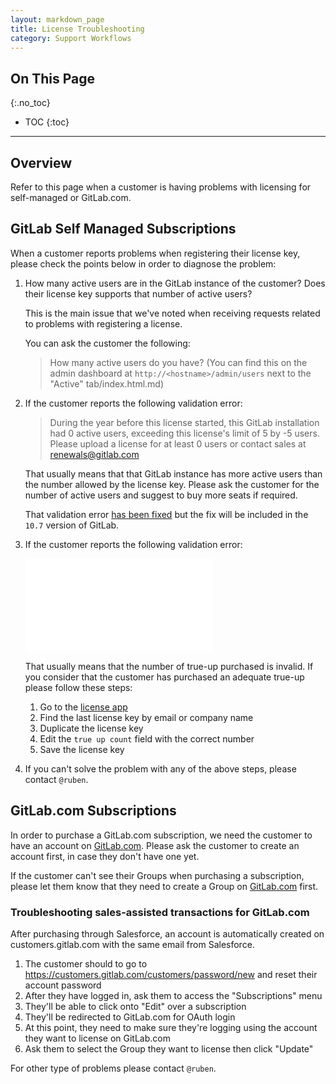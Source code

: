 ```yaml
---
layout: markdown_page
title: License Troubleshooting
category: Support Workflows
---
```


## On This Page
{:.no_toc}

- TOC
{:toc}

----
## Overview
Refer to this page when a customer is having problems with licensing for self-managed or GitLab.com.

## GitLab Self Managed Subscriptions

When a customer reports problems when registering their license key, please check the points below in order to diagnose the problem:

1. How many active users are in the GitLab instance of the customer? Does their license key supports that number of active users?

    This is the main issue that we've noted when receiving requests related to problems with registering a license.

    You can ask the customer the following:

    > How many active users do you have? (You can find this on the admin dashboard at `http://<hostname>/admin/users` next to the "Active" tab/index.html.md)

1. If the customer reports the following validation error:

    > During the year before this license started, this GitLab installation had 0 active users, exceeding this license's limit of 5 by -5 users. Please upload a license for at least 0 users or contact sales at renewals@gitlab.com

    That usually means that that GitLab instance has more active users than the number allowed by the license key. Please ask the customer for the number of active users and suggest to buy more seats if required.

    That validation error [has been fixed](https://gitlab.com/gitlab-org/gitlab-ee/merge_requests/4961/index.html.md) but the fix will be included in the `10.7` version of GitLab.

1.  If the customer reports the following validation error:

    ![You have applied a True-up for 2 users but you need one for 3 users.](/imageshttps://github.com/daijapan/test/tree/master/support/support_license-troubleshooting.png/index.html.md)

    That usually means that the number of true-up purchased is invalid. If you consider that the customer has purchased an adequate true-up please follow these steps:

    1. Go to the [license app](https://license.gitlab.com/index.html.md/index.html.md)
    2. Find the last license key by email or company name
    3. Duplicate the license key
    4. Edit the `true up count` field with the correct number
    5. Save the license key

1. If you can't solve the problem with any of the above steps, please contact `@ruben`.

## GitLab.com Subscriptions

In order to purchase a GitLab.com subscription, we need the customer to have an account on [GitLab.com](https://gitlab.com/users/sign_in/index.html.md). Please ask the customer to create an account first, in case they don't have one yet.

If the customer can't see their Groups when purchasing a subscription, please let them know that they need to create a Group on [GitLab.com](https://gitlab.com/users/sign_in/index.html.md) first.

### Troubleshooting sales-assisted transactions for GitLab.com

After purchasing through Salesforce, an account is automatically created on customers.gitlab.com with the same email from Salesforce.

1. The customer should to go to https://customers.gitlab.com/customers/password/new and reset their account password
2. After they have logged in, ask them to access the "Subscriptions" menu
3. They'll be able to click onto "Edit" over a subscription
4. They'll be redirected to GitLab.com for OAuth login
5. At this point, they need to make sure they're logging using the account they want to license on GitLab.com
6. Ask them to select the Group they want to license then click "Update"

For other type of problems please contact `@ruben`.
